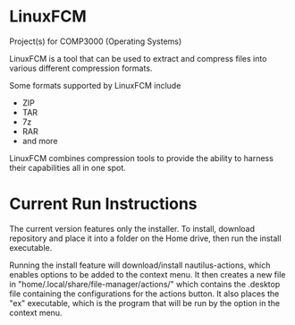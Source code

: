 # LinuxFCM

Project(s) for COMP3000 (Operating Systems)

LinuxFCM is a tool that can be used to extract and compress files into various different compression formats.

Some formats supported by LinuxFCM include
  - ZIP
  - TAR
  - 7z
  - RAR
  - and more

LinuxFCM combines compression tools to provide the ability to harness their capabilities all in one spot.

# Current Run Instructions

The current version features only the installer. To install, download repository and place it into a folder on the Home drive, then run the install executable.

Running the install feature will download/install nautilus-actions, which enables options to be added to the context menu. It then creates a new file in "home/.local/share/file-manager/actions/" which contains the .desktop file containing the configurations for the actions button. It also places the "ex" executable, which is the program that will be run by the option in the context menu. 



